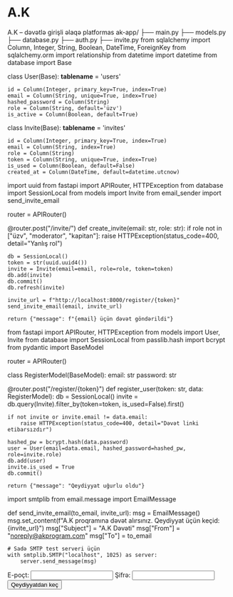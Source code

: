 # A.K
A.K – dəvətlə girişli əlaqə platformas
ak-app/
├── main.py
├── models.py
├── database.py
├── auth.py
├── invite.py
from sqlalchemy import Column, Integer, String, Boolean, DateTime, ForeignKey
from sqlalchemy.orm import relationship
from datetime import datetime
from database import Base

class User(Base):
    __tablename__ = 'users'

    id = Column(Integer, primary_key=True, index=True)
    email = Column(String, unique=True, index=True)
    hashed_password = Column(String)
    role = Column(String, default='üzv')
    is_active = Column(Boolean, default=True)

class Invite(Base):
    __tablename__ = 'invites'

    id = Column(Integer, primary_key=True, index=True)
    email = Column(String, index=True)
    role = Column(String)
    token = Column(String, unique=True, index=True)
    is_used = Column(Boolean, default=False)
    created_at = Column(DateTime, default=datetime.utcnow)
import uuid
from fastapi import APIRouter, HTTPException
from database import SessionLocal
from models import Invite
from email_sender import send_invite_email

router = APIRouter()

@router.post("/invite/")
def create_invite(email: str, role: str):
    if role not in ["üzv", "moderator", "kapitan"]:
        raise HTTPException(status_code=400, detail="Yanlış rol")

    db = SessionLocal()
    token = str(uuid.uuid4())
    invite = Invite(email=email, role=role, token=token)
    db.add(invite)
    db.commit()
    db.refresh(invite)

    invite_url = f"http://localhost:8000/register/{token}"
    send_invite_email(email, invite_url)

    return {"message": f"{email} üçün dəvət göndərildi"}
from fastapi import APIRouter, HTTPException
from models import User, Invite
from database import SessionLocal
from passlib.hash import bcrypt
from pydantic import BaseModel

router = APIRouter()

class RegisterModel(BaseModel):
    email: str
    password: str

@router.post("/register/{token}")
def register_user(token: str, data: RegisterModel):
    db = SessionLocal()
    invite = db.query(Invite).filter_by(token=token, is_used=False).first()

    if not invite or invite.email != data.email:
        raise HTTPException(status_code=400, detail="Dəvət linki etibarsızdır")

    hashed_pw = bcrypt.hash(data.password)
    user = User(email=data.email, hashed_password=hashed_pw, role=invite.role)
    db.add(user)
    invite.is_used = True
    db.commit()

    return {"message": "Qeydiyyat uğurlu oldu"}
import smtplib
from email.message import EmailMessage

def send_invite_email(to_email, invite_url):
    msg = EmailMessage()
    msg.set_content(f"A.K proqramına dəvət alırsınız. Qeydiyyat üçün keçid: {invite_url}")
    msg["Subject"] = "A.K Dəvəti"
    msg["From"] = "noreply@akprogram.com"
    msg["To"] = to_email

    # Sadə SMTP test serveri üçün
    with smtplib.SMTP("localhost", 1025) as server:
        server.send_message(msg)
<!-- register.html -->
<form action="/register/<token>" method="POST">
  <label for="email">E-poçt:</label>
  <input type="email" name="email" required />
  <label for="password">Şifrə:</label>
  <input type="password" name="password" required />
  <button type="submit">Qeydiyyatdan keç</button>
</form>
